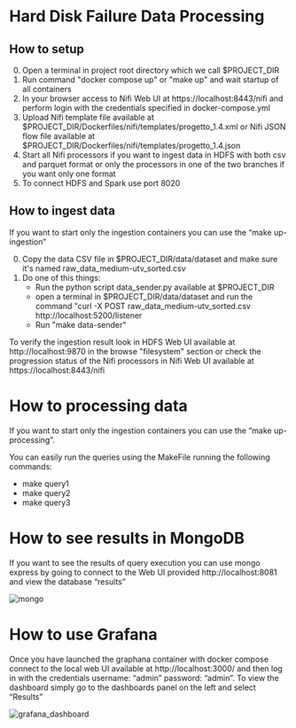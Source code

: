 # Hard Disk Failure Data Processing

## How to setup
0) Open a terminal in project root directory which we call $PROJECT_DIR
1) Run command "docker compose up" or "make up" and wait startup of all containers
2) In your browser access to Nifi Web UI at https://localhost:8443/nifi and perform login with the credentials specified in docker-compose.yml
3) Upload Nifi template file available at $PROJECT_DIR/Dockerfiles/nifi/templates/progetto_1.4.xml or Nifi JSON flow file available at $PROJECT_DIR/Dockerfiles/nifi/templates/progetto_1.4.json
4) Start all Nifi processors if you want to ingest data in HDFS with both csv and parquet format or only the processors in one of the two branches if you want only one format
5) To connect HDFS and Spark use port 8020


## How to ingest data
If you want to start only the ingestion containers you can use the “make up-ingestion”

0) Copy the data CSV file in $PROJECT_DIR/data/dataset and make sure it's named raw_data_medium-utv_sorted.csv
1) Do one of this things:
    - Run the python script data_sender.py available at $PROJECT_DIR
    - open a terminal in $PROJECT_DIR/data/dataset and run the command "curl -X POST raw_data_medium-utv_sorted.csv http://localhost:5200/listener
    - Run "make data-sender"

To verify the ingestion result look in HDFS Web UI available at http://localhost:9870 in the browse "filesystem" section or check the progression status of the Nifi processors in Nifi Web UI available at https://localhost:8443/nifi

# How to processing data
If you want to start only the ingestion containers you can use the “make up-processing”.

You can easily run the queries using the MakeFile running the following commands:
- make query1
- make query2
- make query3

# How to see results in MongoDB
If you want to see the results of query execution you can use mongo express by going to connect to the Web UI provided http://localhost:8081 and view the database “results”

![mongo](https://github.com/matteo-conti-97/hard_disk_failure_data_processing/assets/30274870/9ef5788e-40ca-452c-a832-78ffdbd474d2)



# How to use Grafana
Once you have launched the graphana container with docker compose connect to the local web UI available at http://localhost:3000/ and then log in with the credentials username: “admin” password: “admin”. To view the dashboard simply go to the dashboards panel on the left and select “Results”

![grafana_dashboard](https://github.com/matteo-conti-97/hard_disk_failure_data_processing/assets/30274870/49275a82-ca9d-4a1f-9500-ab5edc1ae8c4)
